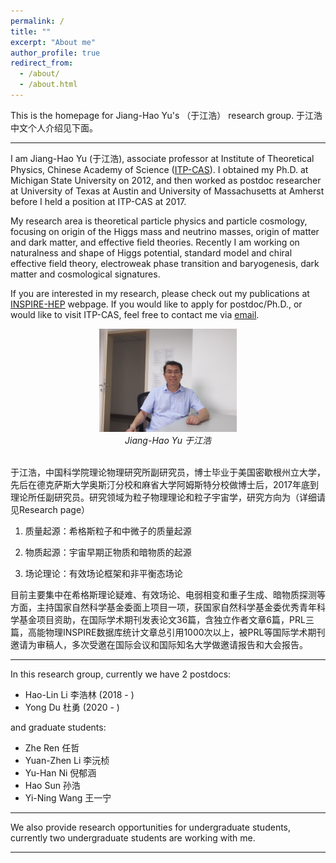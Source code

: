 ```yaml
---
permalink: /
title: ""
excerpt: "About me"
author_profile: true
redirect_from: 
  - /about/
  - /about.html
---
```


This is the homepage for Jiang-Hao Yu's （于江浩） research group. 于江浩中文个人介绍见下面。

-----------------


I am Jiang-Hao Yu (于江浩), associate professor at Institute of Theoretical Physics, Chinese Academy of Science ([ITP-CAS](http://english.itp.cas.cn)). I obtained my Ph.D. at Michigan State University on 2012, and then worked as postdoc researcher at University of Texas at Austin and University of Massachusetts at Amherst before I held a position at ITP-CAS at 2017. 

My research area is theoretical particle physics and particle cosmology, focusing on origin of the Higgs mass and neutrino masses, origin of matter and dark matter, and effective field theories. Recently I am working on naturalness and shape of Higgs potential, standard model and chiral effective field theory, electroweak phase transition and baryogenesis, dark matter and cosmological signatures.  

If you are interested in my research, please check out my publications at [INSPIRE-HEP](https://inspirehep.net/authors/1066117) webpage. If you would like to apply for postdoc/Ph.D., or would like to visit ITP-CAS, feel free to contact me via [email](mailto:jhyu@itp.ac.cn). 




<p align="center">
<img src="/images/yuoffice.jpg" alt="于江浩" title="Jiang-Hao Yu" width="220"/>
     <br />
    <em>Jiang-Hao Yu 于江浩 </em>
</p>
<br />
于江浩，中国科学院理论物理研究所副研究员，博士毕业于美国密歇根州立大学，先后在德克萨斯大学奥斯汀分校和麻省大学阿姆斯特分校做博士后，2017年底到理论所任副研究员。研究领域为粒子物理理论和粒子宇宙学，研究方向为（详细请见Research page）

1. 质量起源：希格斯粒子和中微子的质量起源

2. 物质起源：宇宙早期正物质和暗物质的起源

3. 场论理论：有效场论框架和非平衡态场论

目前主要集中在希格斯理论疑难、有效场论、电弱相变和重子生成、暗物质探测等方面，主持国家自然科学基金委面上项目一项，获国家自然科学基金委优秀青年科学基金项目资助，在国际学术期刊发表论文36篇，含独立作者文章6篇，PRL三篇，高能物理INSPIRE数据库统计文章总引用1000次以上，被PRL等国际学术期刊邀请为审稿人，多次受邀在国际会议和国际知名大学做邀请报告和大会报告。


<!-- Delete next line if you prefer not to have a feature row.  博士生导师-->


<!-- {% if page.feature_row1 %} 
  {% include feature_row1 %}
{% endif %} -->
<!-- Delete previous lines if you prefer not to have a feature row. -->

-----------------

In this research group, currently we have 2 postdocs:

* Hao-Lin Li 李浩林 (2018 - )
* Yong Du 杜勇 (2020 - )

and graduate students:


* Zhe Ren 任哲   
* Yuan-Zhen Li 李沅桢  
* Yu-Han Ni 倪郁涵 
* Hao Sun 孙浩 
* Yi-Ning Wang 王一宁    

-----------------


We also provide research opportunities for undergraduate students, currently two undergraduate students are working with me. 


-----------------